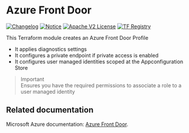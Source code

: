 # Azure Front Door
[![Changelog](https://img.shields.io/badge/changelog-release-green.svg)](CHANGELOG.md) [![Notice](https://img.shields.io/badge/notice-copyright-yellow.svg)](NOTICE) [![Apache V2 License](https://img.shields.io/badge/license-Apache%20V2-orange.svg)](LICENSE) [![TF Registry](https://img.shields.io/badge/terraform-registry-blue.svg)](https://registry.terraform.io/modules/)

This Terraform module creates an Azure Front Door Profile

  - It applies diagnostics settings  
  - It configures a private endpoint if private access is enabled
  - It configures user managed identities scoped at the Appconfiguration Store

> Important  
> Ensures you have the required permissions to associate a role to a user managed identity  

<!-- BEGIN_TF_DOCS -->

<!-- END_TF_DOCS -->

## Related documentation

Microsoft Azure documentation: [Azure Front Door](https://learn.microsoft.com/en-us/azure/frontdoor/front-door-overview).
